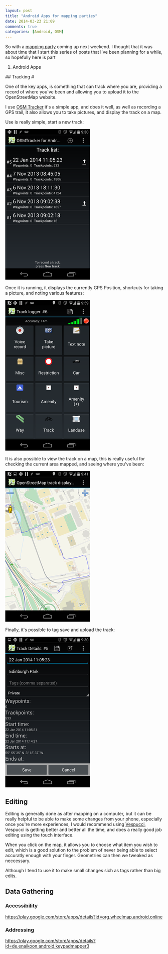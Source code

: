 ```yaml
---
layout: post
title: "Android Apps for mapping parties"
date: 2014-03-23 21:09
comments: true
categories: [Android, OSM] 
---
```


So with a [mapping party](http://attending.io/events/localtivate-mapping-day)
coming up next weekend.  I thought that it was about time that I start this
series of posts that I've been planning for a while, so hopefully here is part
1. Android Apps 

## Tracking #

One of the key apps, is something that can track where you are, providing a
record of where you've been and allowing you to upload it to the OpenStreetMap
website.

I use [OSM Tracker](https://play.google.com/store/apps/details?id=me.guillaumin.android.osmtracker)
it's a simple app, and does it well, as well as recording a GPS trail, it also 
allows you to take pictures, and display the track on a map.

Use is really simple, start a new track:

![](/post-assets/2014-03-23-android-apps-for-mapping-parties/OSMTracker_1.png)

Once it is running, it displays the currently GPS Position, shortcuts for taking a picture, and noting various features:

![](/post-assets/2014-03-23-android-apps-for-mapping-parties/OSMTracker_2.png)

It is also possible to view the track on a map, this is really useful for checking the current area mapped, and seeing where you've been:

![](/post-assets/2014-03-23-android-apps-for-mapping-parties/OSMTracker_3.png)

Finally, it's possible to tag save and upload the track:

![](/post-assets/2014-03-23-android-apps-for-mapping-parties/OSMTracker_4.png)

## Editing #

Editing is generally done as after mapping on a computer, but it can be really helpful to be able to make some changes from your phone, especially once you're more
experiences, I would recommend using [Vespucci](https://play.google.com/store/apps/details?id=de.blau.android), 
Vespucci is getting better and better all the time, and does a really good job editing using the touch interface. 

When you click on the map, it allows you to choose what item you wish to edit, which is a good solution to the problem of never being able to select accuratly enough with
your finger. Geometries can then we tweaked as neccessary.

Although I tend to use it to make small changes sich as tags rather than big edits.

## Data Gathering #

### Accessibility #

https://play.google.com/store/apps/details?id=org.wheelmap.android.online


### Addressing #
https://play.google.com/store/apps/details?id=de.enaikoon.android.keypadmapper3



